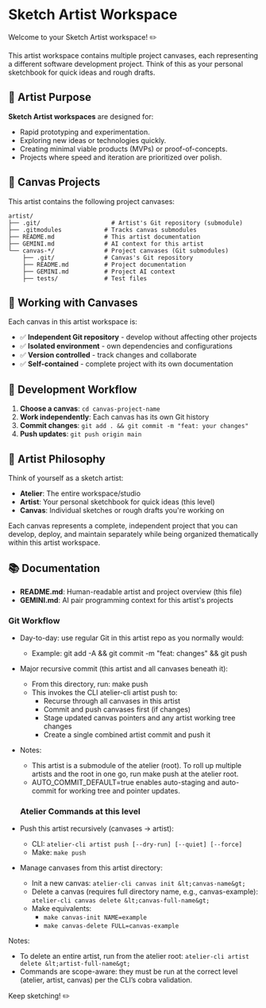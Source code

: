 # Sketch Artist Workspace

Welcome to your Sketch Artist workspace! ✏️

This artist workspace contains multiple project canvases, each representing a different software development project. Think of this as your personal sketchbook for quick ideas and rough drafts.

## 🎯 Artist Purpose

**Sketch Artist workspaces** are designed for:
- Rapid prototyping and experimentation.
- Exploring new ideas or technologies quickly.
- Creating minimal viable products (MVPs) or proof-of-concepts.
- Projects where speed and iteration are prioritized over polish.

## 📁 Canvas Projects

This artist contains the following project canvases:
```
artist/
├── .git/                    # Artist's Git repository (submodule)
├── .gitmodules            # Tracks canvas submodules
├── README.md              # This artist documentation
├── GEMINI.md              # AI context for this artist
└── canvas-*/              # Project canvases (Git submodules)
    ├── .git/              # Canvas's Git repository
    ├── README.md          # Project documentation
    ├── GEMINI.md          # Project AI context
    ├── tests/             # Test files
```

## 🚀 Working with Canvases

Each canvas in this artist workspace is:
- ✅ **Independent Git repository** - develop without affecting other projects
- ✅ **Isolated environment** - own dependencies and configurations
- ✅ **Version controlled** - track changes and collaborate
- ✅ **Self-contained** - complete project with its own documentation

## 🔄 Development Workflow

1. **Choose a canvas**: `cd canvas-project-name`
2. **Work independently**: Each canvas has its own Git history
3. **Commit changes**: `git add . && git commit -m "feat: your changes"`
4. **Push updates**: `git push origin main`

## 🎨 Artist Philosophy

Think of yourself as a sketch artist:
- **Atelier**: The entire workspace/studio
- **Artist**: Your personal sketchbook for quick ideas (this level)
- **Canvas**: Individual sketches or rough drafts you're working on

Each canvas represents a complete, independent project that you can develop, deploy, and maintain separately while being organized thematically within this artist workspace.

## 📚 Documentation

- **README.md**: Human-readable artist and project overview (this file)
- **GEMINI.md**: AI pair programming context for this artist's projects


### Git Workflow

- Day-to-day: use regular Git in this artist repo as you normally would:
  - Example: git add -A && git commit -m "feat: changes" && git push
- Major recursive commit (this artist and all canvases beneath it):
  - From this directory, run: make push
  - This invokes the CLI atelier-cli artist push to:
    - Recurse through all canvases in this artist
    - Commit and push canvases first (if changes)
    - Stage updated canvas pointers and any artist working tree changes
    - Create a single combined artist commit and push it
- Notes:
  - This artist is a submodule of the atelier (root). To roll up multiple artists and the root in one go, run make push at the atelier root.
  - AUTO_COMMIT_DEFAULT=true enables auto-staging and auto-commit for working tree and pointer updates.

  ### Atelier Commands at this level
- Push this artist recursively (canvases → artist):
  - CLI: `atelier-cli artist push [--dry-run] [--quiet] [--force]`
  - Make: `make push`
- Manage canvases from this artist directory:
  - Init a new canvas: `atelier-cli canvas init &lt;canvas-name&gt;`
  - Delete a canvas (requires full directory name, e.g., canvas-example): `atelier-cli canvas delete &lt;canvas-full-name&gt;`
  - Make equivalents:
    - `make canvas-init NAME=example`
    - `make canvas-delete FULL=canvas-example`

Notes:
- To delete an entire artist, run from the atelier root: `atelier-cli artist delete &lt;artist-full-name&gt;`
- Commands are scope-aware: they must be run at the correct level (atelier, artist, canvas) per the CLI’s cobra validation.

Keep sketching! ✏️